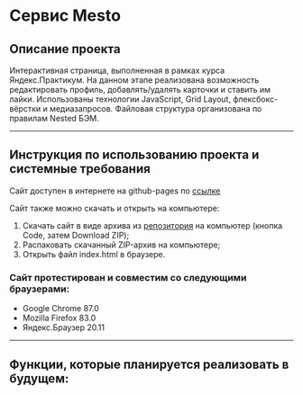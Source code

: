 # Сервис Mesto

## Описание проекта
Интерактивная страница, выполненная в рамках курса Яндекс.Практикум.
На данном этапе реализована возможность редактировать профиль, добавлять/удалять карточки и ставить им лайки.
Использованы технологии JavaScript, Grid Layout, флексбокс-вёрстки и медиазапросов.
Файловая структура организована по правилам Nested БЭМ.
___________________________
## Инструкция по использованию проекта и системные требования
Сайт доступен в интернете на github-pages по [ссылке](https://niarga.github.io/mesto/)

Сайт также можно скачать и открыть на компьютере:
1. Скачать сайт в виде архива из [репозитория](https://github.com/niarga/mesto) на компьютер (кнопка Code, затем Download ZIP);
2. Распаковать скачанный ZIP-архив на компьютере;
3. Открыть файл index.html в браузере.

### Сайт протестирован и совместим со следующими браузерами:
* Google Chrome 87.0
* Mozilla Firefox 83.0
* Яндекс.Браузер 20.11

___________________________
## Функции, которые планируется реализовать в будущем:

